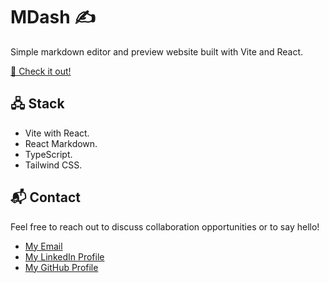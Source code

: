 # MDash ✍️

Simple markdown editor and preview website built with Vite and React.

[🚀 Check it out!](https://mdash-live.vercel.app)

## 🖧 Stack

- Vite with React.
- React Markdown.
- TypeScript.
- Tailwind CSS.

## 📬 Contact

Feel free to reach out to discuss collaboration opportunities or to say hello!

- [My Email](mailto:matheus.felipe.19rt@gmail.com)
- [My LinkedIn Profile](https://www.linkedin.com/in/matheus-mortari-19rt)
- [My GitHub Profile](https://github.com/matimortari)
